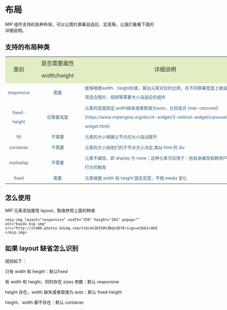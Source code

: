# 布局

MIP 组件支持的各种布局，可以让图片屏幕自适应、定高等。让我们看看下面的详细说明。

## 支持的布局种类

<table style="text-align: center; width: 800px; font-size: 14px; color: #2f5f7c">
    <tr style="font-size: 18px;  line-height: 40px; background-color: #e1eec3; color: #273738;">
        <td>类别</td>
        <td>是否需要属性width/height</td>
        <td colspan="3">详细说明</td>
    </tr>
    <tr style="line-height: 30px;">
        <td>responsive</td>
        <td>需要</td>
        <td  colspan="3" style="text-align: left;">能够根据width、height的值，算出元素对应的比例，在不同屏幕宽度上做自适应，非常适合图片、视频等需要大小自适应的组件</td>
    </tr>
    <tr style="line-height: 30px;">
        <td>fixed-height</td>
        <td>仅需要高度</td>
        <td  colspan="3" style="text-align: left;"> 元素的高度固定,width缺省或者取值为auto，比较适合 [mip-carousel](https://www.mipengine.org/doc/4-widget/3-extend-widget/carousel-widget.html)</td>
    </tr>
    <tr style="line-height: 30px;">
        <td>fill</td>
        <td>不需要</td>
        <td  colspan="3" style="text-align: left;"> 元素的大小根据父节点的大小自动撑开 </td>
    </tr>
    <tr style="line-height: 30px;">
        <td>container</td>
        <td>不需要</td>
        <td  colspan="3" style="text-align: left;"> 元素的大小由他们的子节点大小决定,类似 html 的 div </td>
    </tr>
    <tr style="line-height: 30px;">
        <td>nodisplay</td>
        <td>不需要</td>
        <td  colspan="3" style="text-align: left;"> 元素不展现，即 display 为 none；这种元素可应用于：他自身展现依赖用户的点击等行为的触发 </td>
    </tr>
    <tr style="line-height: 30px;">
        <td>fixed</td>
        <td>需要</td>
        <td  colspan="3" style="text-align: left;"> 元素根据 width 和 height 固定高宽，不随 media 变化 </td>
    </tr>
</table>

## 怎么使用

MIP 元素添加属性 layout，取值参照上面的种类

```
<mip-img layout="responsive" width="350" height="263" popup="" alt="baidu mip img" src="http://ztd00.photos.bdimg.com/ztd/w%3D350%3Bq%3D70/sign=e3bb1c4b97ef76c6d0d2fd2ead2d8cc7/f703738da9773912b57d4b0bff198618367ae205.jpg"></mip-img>
```

## 如果 layout 缺省怎么识别

规则如下：

只有 width 和 height：默认fixed

有 width 和 height，同时存在 sizes 参数：默认 responsive

height 存在，width 缺失或者取值为 auto：默认 fixed-height

height、width 都不存在：默认 container


